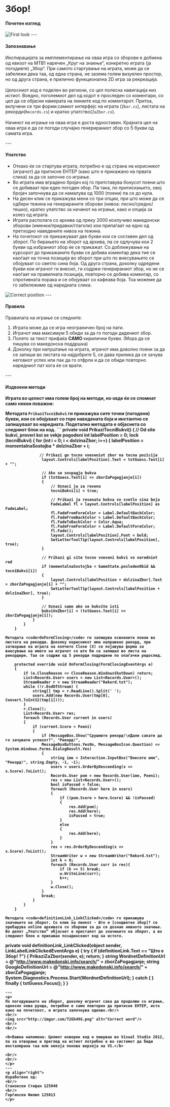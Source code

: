 ﻿Збор!
============
<h4> Почетен изглед </h4>
<img src = "http://imgur.com/M2Vogko.png" alt ="First look" />
---
<h4> Запознавање </h4>

<p>Инспирацијата за имплементирање на оваа игра со зборови е добиена од квизот на МТВ1 наречен „Круг на знаење“, конкретно играта (ја погодивте) „Збор“. При самото стартување на играта, може да се забележи дека таа, од една страна, не зазема голем визуелен простор, но од друга страна, е прилично функционална 2D игра за рекреација. 
<br />
<br />
Целосниот код е поделен во региони, со цел полесна навигација низ истиот. Воедно, поголемиот дел од кодот е проследен со коментари, со цел да се објасни намерата на линиите код по коментарот. Притоа, вклучени се три форми:самиот интерфејс на играта (<code>Zbor.cs</code>), листата на рекорди(<code>Records.cs</code>) и кратко упатство(<code>ZaZbor.cs</code>).
<br />
<br />
Начинот на играње на оваа игра е доста едноставен. Крајната цел на оваа игра е да се погоди случајно генерираниот збор со 5 букви од самата игра.
</p>
---
<h4> Упатство </h4>

<ul>
<li>Откако ќе се стартува играта, потребно е од страна на корисникот (играчот) да притисне ЕНТЕР (како што е прикажано на првата слика) за да се започне со играње. </li>
<li>Во играта има вградено бројач кој го претставува бонусот поени што се добиваат при еден погоден збор. Па така, по притискањето, овој бројач започнува да се намалува од 1000 (поени) па се до нула. </li>
<li>На десен клик се прикажува мени со три опции, при што може да се одбери тежина на генерираните зборови (нивоа: лесно/средно/тешко), кратко упатство за начинот на играње, како и опција за излез од играта. </li>
<li>Играта располага со архива од преку 2000 исклучиво македонски зборови (именки/придавки/глаголи) кои припаѓаат на едно од претходно наведените нивоа на тежина.</li>
<li>На почетокот се прикажуваат две букви кои се составен дел од зборот. По бирањето на зборот од архива, па се одлучува кои 2 букви од избраниот збор ќе се прикажат. Со доближување на курсорот до прикажаните букви се добива коментар дека тие се наоѓаат на точна позиција во зборот при што по внесувањето се обојуваат со светло сина боја. Од друга страна, доколку одредени букви кои играчот ги внесил, ги содржи генерираниот збор, но не се наоѓаат на правилната позиција, повторно се добива коментар, со спротивната порака и се обојуваат со кафеава боја. Тоа можеме да го забележиме од наредната слика. </li>
</ul>
<img src="http://imgur.com/RqQPmeN.png" alt ="Correct position"/>
---
<h4> Правила </h4>

<p>Правилата на играње се следните: <br/></p>
<ol>
<li>Играта може да се игра неограничен број на пати.</li>
<li>Играчот има максимум 5 обиди за да го погоди дадениот збор.</li>
<li>Полето за текст прифаќа <b>САМО</b> кирилични букви. (Мора да се пишува со македонска поддршка)</li>
<li>Доколку при напуштање на играта, играчот има доволно поени за да се запиши во листата на најдобрите 5, се дава прилика да се зачува неговиот успех или пак да го отфрли и да се обиди повторно наредниот пат кога ќе се врати.</li>
</ol>
---
<h4> Издвоени методи </h4>
<p><b>Играта во целост има голем број на методи, но овде ќе се спомнат само некои поважни:<b></p>
Методата <code>PrikaziTocniBukvi</code> ги прикажува сите точни (погодени) букви, кои се обојуваат со горе наведената боја и инстантно се запишуваат во наредната. Подетално методата е објаснета со следниот блок на код.
```
private void PrikaziTocniBukvi()
        {
            // Od site bukvi, proveri koi se vekje pogodeni
            int labelPosition = 0;
            lock (tocniBukvi)
            {
                for (int i = 0; i < dolzinaZbor; i++)
                {
                    labelPosition = momentalnaSostojba * dolzinaZbor + i;

                   // Prikazi go tocno vneseniot zbor na tocna pozicija
                    layout.Controls[labelPosition].Text = txtGuess.Text[i] + "";

                    // Ako se sovpagja bukva
                    if (txtGuess.Text[i] == zborZaPogagjanje[i])
                    {
                        // Oznaci ja za resena
                        tocniBukvi[i] = true;

                        // Prikazi ja resenata bukva vo svetlo sina boja
                        FadeLabel fl = layout.Controls[labelPosition] as FadeLabel;
                        fl.FadeFromForeColor = Label.DefaultBackColor;
                        fl.FadeFromBackColor = Label.DefaultBackColor;
                        fl.FadeToBackColor = Color.Aqua;
                        fl.FadeFromForeColor = Label.DefaultForeColor;
                        fl.Fade();
                        layout.Controls[labelPosition].Font = bold;
                        SetLetterToolTip(layout.Controls[labelPosition], true);
                    }

                    // Prikazi gi site tocno vneseni bukvi vo naredniot red
                    if (momentalnaSostojba < GameState.posledenObid && tocniBukvi[i])
                    {
                        layout.Controls[labelPosition + dolzinaZbor].Text = zborZaPogagjanje[i] + "";
                        SetLetterToolTip(layout.Controls[labelPosition + dolzinaZbor], true);
                    }

                    // Oznaci samo ako se bukvite isti
                    bukviVoZbor[i] = (txtGuess.Text[i] == zborZaPogagjanje[i]);
                }
            }
        } 
```
Методата <code>OnFormClosing</code> ги запишува освоените поени во листата на рекорди. Доколку корисникот има направено рекорд, при затворање на играта на копчето Close (X) се појавува форма за внесување на името на играчот со што би се запишал во листа на рекордери. Таа се содржи од 5 рекорди подредени по опаѓачки редослед. 
```
        protected override void OnFormClosing(FormClosingEventArgs e)
        {
            if (e.CloseReason == CloseReason.WindowsShutDown) return;
            List<Records.User> users = new List<Records.User>();
            StreamReader r = new StreamReader("Rekord.txt");
            while (!r.EndOfStream) {
                string[] tmp = r.ReadLine().Split(' ');
                users.Add(new Records.User(tmp[0], Convert.ToInt32(tmp[1])));
            }
            r.Close();
            List<Records.User> res;
            foreach (Records.User current in users) 
            {
                if (current.Score < Poeni) 
                {
                    if (MessageBox.Show("Срушивте рекорд!\nДали сакате да го зачувате успехот?", "Рекорд!",
                    MessageBoxButtons.YesNo, MessageBoxIcon.Question) == System.Windows.Forms.DialogResult.Yes) 
                    {
                        string ime = Interaction.InputBox("Внесете име", "Рекорд!", string.Empty, -1, -1); 
                        users = users.OrderByDescending(x => x.Score).ToList();
                        Records.User pom = new Records.User(ime, Poeni);
                        res = new List<Records.User>();
                        bool isPassed = false;
                        foreach (Records.User here in users) 
                        {
                            if ((pom.Score > here.Score) && !isPassed) 
                            {
                                res.Add(pom);
                                res.Add(here);
                                isPassed = true;
                            }
                            else 
                            {
                                res.Add(here);
                            }
                        }
                        res = res.OrderByDescending(x => x.Score).ToList();
                        StreamWriter w = new StreamWriter("Rekord.txt");
                        int k = 0;
                        foreach (Records.User curr in res){
                            if (k == 5) break;
                            w.WriteLine(curr);
                            k++;
                        }
                        w.Close();
                    }
                    break;
                }
            }
        }
```
Методата <code>definitionLink_LinkClicked</code> го прикажува значењето на зборот. Со клик на линкот - Што е [соодветен збор]? се пребарува online архивата со зборови за да се дознае нивното значење. Во делот „Упатство“ објаснет е пристапот до значењето на зборот, а во следниот блок е прикажан позадинскиот код на истото. 
```
private void definitionLink_LinkClicked(object sender, LinkLabelLinkClickedEventArgs e)
        {
            try
            {
                if (definitionLink.Text == "Што е Збор! ?")
                {
                    PrikaziZaZbor(sender, e);
                    return;
                }
                string WordnetDefinitionUrl = @"http://www.makedonski.info/search/" + zborZaPogagjanje;
                string GoogleDefinitionUrl = @"http://www.makedonski.info/search/" + zborZaPogagjanje;
                System.Diagnostics.Process.Start(WordnetDefinitionUrl);
            }
            catch { }
            finally
            {
                txtGuess.Focus();
            }
        }
```
---
<p>
По погодувањето на зборот, доколку играчот сака да продолжи со играње, односно нова рунда, потребно е само повторно да притисне ЕНТЕР, исто како на почетокот, и играта започнува одново.<br/>
<br/>
<img src="http://imgur.com/T2Gh49G.png" alt="Correct word"/>
<br/>
<br/>

<b>Важна напомена: Целиот изворен код е пишуван во Visual Studio 2012, па за отворање и преглед на истиот потребно е во системот да биди инсталирана таа или некоја понова верзија на VS.</b>

<br/>
<br/>
</p>
---
<p align="right">
Изработено од:
<br/>
Станоески Стефан 125040
<br/>
Ѓорѓиоски Филип 125013
</p>








